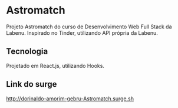 
# Astromatch

Projeto Astromatch do curso de Desenvolvimento Web Full Stack da Labenu. 
Inspirado no Tinder, utilizando API própria da Labenu.


## Tecnologia

Projetado em React.js, utilizando Hooks.

## Link do surge

http://dorinaldo-amorim-gebru-Astromatch.surge.sh






